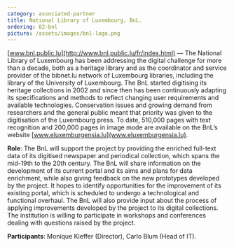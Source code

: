 ```yaml
---
category: associated-partner
title: National Library of Luxembourg, BnL.
ordering: 02-bnl
picture: /assets/images/bnl-logo.png
---
```


[www.bnl.public.lu](http://www.bnl.public.lu/fr/index.html) &mdash;  The National Library of Luxembourg has been addressing the digital challenge for more than a decade, both as a heritage library and as the coordinator and service provider of the bibnet.lu network of Luxembourg libraries, including the library of the University of Luxembourg. The BnL started digitising its heritage collections in 2002 and since then has been continuously adapting its specifications and methods to reflect changing user requirements and available technologies. Conservation issues and growing demand from researchers and the general public meant that priority was given to the digitisation of the Luxembourg press. To date, 510,000 pages with text recognition and 200,000 pages in image mode are available on the BnL’s website  [www.eluxemburgensia.lu](www.eluxemburgensia.lu).

**Role**: The BnL will support the project by providing the enriched full-text data of its digitised newspaper and periodical collection, which spans the mid-19th to the 20th century. The BnL will share information on the development of its current portal and its aims and plans for data enrichment, while also giving feedback on the new prototypes developed by the project. It hopes to identify opportunities for the improvement of its existing portal, which is scheduled to undergo a technological and functional overhaul. The BnL will also provide input about the process of applying improvements developed by the project to its digital collections. The institution is willing to participate in workshops and conferences dealing with questions raised by the project.

**Participants**: Monique Kieffer (Director), Carlo Blum (Head of IT).
